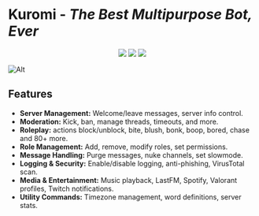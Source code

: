 # Kuromi - _The Best Multipurpose Bot, Ever_

<p align="center">
</p>

<p align="center">
  <img src="https://img.shields.io/github/stars/0nsku/kuromi"  />
  <img src="https://img.shields.io/github/issues/0nsku/kuromi"  />
  <img src="https://img.shields.io/badge/LICENSE-MIT-green"  />
</p>

![Alt](https://repobeats.axiom.co/api/embed/aaf5ee8aa0c6c452365a280b79219925ba087fcb.svg "Repobeats analytics image")

## Features

- **Server Management:** Welcome/leave messages, server info control.
- **Moderation:** Kick, ban, manage threads, timeouts, and more.
- **Roleplay:** actions block/unblock, bite, blush, bonk, boop, bored, chase and 80+ more.
- **Role Management:** Add, remove, modify roles, set permissions.
- **Message Handling:** Purge messages, nuke channels, set slowmode.
- **Logging & Security:** Enable/disable logging, anti-phishing, VirusTotal scan.
- **Media & Entertainment:** Music playback, LastFM, Spotify, Valorant profiles, Twitch notifications.
- **Utility Commands:** Timezone management, word definitions, server stats.
